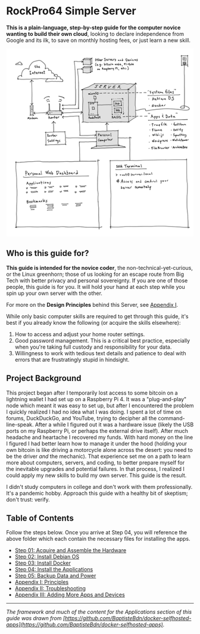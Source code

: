 # RockPro64 Simple Server

**This is a plain-language, step-by-step guide for the computer novice wanting to build their own cloud**, looking to declare independence from Google and its ilk, to save on monthly hosting fees, or just learn a new skill.

<p align="center">
<img src="_utilities/Network-Device-Map.png" alt="map" title="map" />
</p>


## Who is this guide for?
**This guide is intended for the novice coder**, the non-technical-yet-curious, or the Linux greenhorn; those of us looking for an escape route from Big Tech with better privacy and personal sovereignty. If you are one of those people, this guide is for you. It will hold your hand at each step while you spin up your own server with the other.

For more on the **Design Principles** behind this Server, see [Appendix I](Appendix-i-Principles.md).

While only basic computer skills are required to get through this guide, it's best if you already know the following (or acquire the skills elsewhere):

1. How to access and adjust your home router settings.
2. Good password management. This is a critical best practice, especially when you're taking full custody and responsibility for your data.
3. Willingness to work with tedious text details and patience to deal with errors that are frustratingly stupid in hindsight.

## Project Background
This project began after I temporarily lost access to some bitcoin on a lightning wallet I had set up on a Raspberry Pi 4. It was a "plug-and-play" node which meant it was easy to set up, but after I encountered the problem I quickly realized I had no idea what I was doing. I spent a lot of time on forums, DuckDuckGo, and YouTube, trying to decipher all the command-line-speak. After a while I figured out it was a hardware issue (likely the USB ports on my Raspberry Pi, or perhaps the external drive itself). After much headache and heartache I recovered my funds. With hard money on the line I figured I had better learn how to manage it under the hood (holding your own bitcoin is like driving a motorcycle alone across the desert: you need to be the driver *and* the mechanic). That experience set me on a path to learn more about computers, servers, and coding, to better prepare myself for the inevitable upgrades and potential failures. In that process, I realized I could apply my new skills to build my own server. This guide is the result.

I didn't study computers in college and don't work with them professionally. It's a pandemic hobby. Approach this guide with a healthy bit of skeptism; don't trust: verify.

## Table of Contents
Follow the steps below. Once you arrive at Step 04, you will reference the above folder which each contain the necessary files for installing the apps.
* [Step 01: Acquire and Assemble the Hardware](01-Acquire-and-Assemble-Hardware.md)
* [Step 02: Install Debian OS](02-Install-Debian-OS.md)
* [Step 03: Install Docker](03-Install-Docker.md)
* [Step 04: Install the Applications](04-Install-Applications.md)
* [Step 05: Backup Data and Power](05-backup-data-and-power.md)
* [Appendix I: Principles](Appendix-i-Principles.md)
* [Appendix II: Troubleshooting](Appendix-ii-Troubleshooting.md)
* [Appendix III: Adding More Apps and Devices](Appendix-iii-Adding-Apps-or-Servers.md)

***
*The framework and much of the content for the Applications section of this guide was drawn from [https://github.com/BaptisteBdn/docker-selfhosted-apps](https://github.com/BaptisteBdn/docker-selfhosted-apps).*

